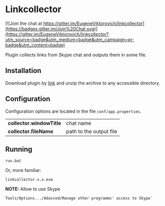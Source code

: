 Linkcollector
=============

[![Join the chat at https://gitter.im/EugeneViktorovich/linkcollector](https://badges.gitter.im/Join%20Chat.svg)](https://gitter.im/EugeneViktorovich/linkcollector?utm_source=badge&utm_medium=badge&utm_campaign=pr-badge&utm_content=badge)

Plugin collects links from Skype chat and outputs them in some file.

Installation
------------

Download plugin by [link](http://sourceforge.net/projects/skypelinkcollector/files/?source=navbar)
and unzip the archive to any accessible directory.


Configuration
-------------

Configuration options are located in the file `conf/app.properties`.

<table>
  <tr>
    <td><b>collector.windowTitle</b></td>
    <td>chat name</td>
  </tr>
  <tr>
    <td><b>collector.fileName</b></td>
    <td>path to the output file</td>
  </tr>
</table>

Running
-------

    run.bat
    
Or, more familiar:

    linkcollector-x.x.exe

<b>NOTE:</b> Allow to use Skype

    Tools/Options.../Adavced/Manage other programms' access to Skype`
